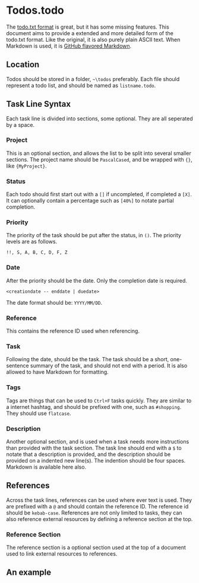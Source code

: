 # Todos.todo
The [todo.txt format](https://github.com/todotxt/todo.txt) is great, but it has some missing features. This document aims to provide a extended and more detailed form of the todo.txt format. Like the original, it is also purely plain ASCII text. When Markdown is used, it is [GitHub flavored Markdown](https://github.github.com/gfm/).


## Location
Todos should be stored in a folder, `~\todos` preferably. Each file should represent a todo list, and should be named as `listname.todo`.


## Task Line Syntax
Each task line is divided into sections, some optional. They are all seperated by a space.

### Project
This is an optional section, and allows the list to be split into several smaller sections. The project name should be `PascalCased`, and be wrapped with `{}`, like `{MyProject}`.

### Status
Each todo should first start out with a `[]` if uncompleted, if completed a `[X]`. It can optionally contain a percentage such as `[40%]` to notate partial completion.

### Priority
The priority of the task should be put after the status, in `()`. The priority levels are as follows.
```
!!, S, A, B, C, D, F, Z
```

### Date
After the priority should be the date. Only the completion date is required.
```
<creationdate -- enddate | duedate>
```
The date format should be: `YYYY/MM/DD`.

### Reference
This contains the reference ID used when referencing.

### Task
Following the date, should be the task. The task should be a short, one-sentence summary of the task, and should not end with a period. It is also allowed to have Markdown for formatting.

### Tags
Tags are things that can be used to `Ctrl+F` tasks quickly. They are similar to a internet hashtag, and should be prefixed with one, such as `#shopping`. They should use `flatcase`.

### Description
Another optional section, and is used when a task needs more instructions than provided with the task section. The task line should end with a `$` to notate that a description is provided, and the description should be provided on a indented new line(s). The indention should be four spaces. Markdown is available here also.


## References
Across the task lines, references can be used where ever text is used. They are prefixed with a `@` and should contain the reference ID. The reference id should be `kebab-case`. References are not only limited to tasks, they can also reference external resources by defining a reference section at the top.

### Reference Section
The reference section is a optional section used at the top of a document used to link external resources to references.


## An example
```

```
